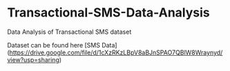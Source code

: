 # Transactional-SMS-Data-Analysis
Data Analysis of Transactional SMS dataset

Dataset can be found here [SMS Data] (https://drive.google.com/file/d/1cXzRKzLBpV8aBJnSPAO7QBlW8Wraynyd/view?usp=sharing)
